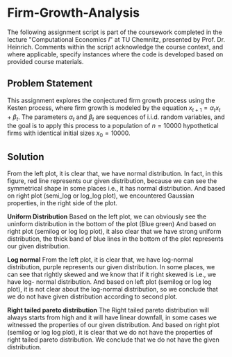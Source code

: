 # Firm-Growth-Analysis
The following assignment script is part of the coursework completed in the lecture "Computational Economics $I$" at TU Chemnitz, presented by Prof. Dr. Heinrich. Comments within the script acknowledge the course context, and where applicable, specify instances where the code is developed based on provided course materials.

## Problem Statement
This assignment explores the conjectured firm growth process using the Kesten process, where firm growth is modeled by the equation $x_{t+1} = \alpha_t x_t + \beta_t$. 
The parameters $\alpha_t$ and $\beta_t$ are sequences of i.i.d. random variables, and the goal is to apply this process to a population of $n = 10000$ hypothetical firms with identical initial sizes $x_0 = 10000$.

## Solution
From the left plot, it is clear that, we have normal distribution. In fact, in this figure, red line represents our given distribution, because we can see the symmetrical shape in some places i.e., it has normal distribution. And based on right plot (semi_log or log_log plot), we encountered Gaussian properties, in the right side of the plot.
 
**Uniform Distribution**
Based on the left plot, we can obviously see the uninform distribution in the bottom of the plot (Blue green) And based on right plot (semilog or log log plot), it also clear that we have strong uniform distribution, the thick band of blue lines in the bottom of the plot represents our given distribution.

**Log normal**
From the left plot, it is clear that, we have log-normal distribution, purple represents our given distribution. In some places, we can see that rightly skewed and we know that if it right skewed is i.e., we have log- normal distribution. And based on left plot (semilog or log log plot), it is not clear about the log-normal distribution, so we conclude that we do not have given distribution according to second plot.

**Right tailed pareto distribution**
The Right tailed pareto distribution will always starts from high and it will have linear downfall, in some cases we witnessed the properties of our given distribution. And based on right plot (semilog or log log plot), it is clear that we do not have the properties of right tailed pareto distribution. We conclude that we do not have the given distribution.
